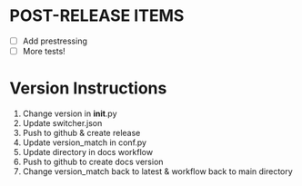 # POST-RELEASE ITEMS
- [ ] Add prestressing
- [ ] More tests!

# Version Instructions
1. Change version in __init__.py
2. Update switcher.json
3. Push to github & create release
4. Update version_match in conf.py
5. Update directory in docs workflow
6. Push to github to create docs version
7. Change version_match back to latest & workflow back to main directory
